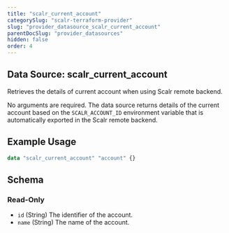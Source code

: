 ```yaml
---
title: "scalr_current_account"
categorySlug: "scalr-terraform-provider"
slug: "provider_datasource_scalr_current_account"
parentDocSlug: "provider_datasources"
hidden: false
order: 4
---
```

## Data Source: scalr_current_account

Retrieves the details of current account when using Scalr remote backend.

No arguments are required. The data source returns details of the current account based on the `SCALR_ACCOUNT_ID` environment variable that is automatically exported in the Scalr remote backend.

## Example Usage

```terraform
data "scalr_current_account" "account" {}
```

<!-- schema generated by tfplugindocs -->
## Schema

### Read-Only

- `id` (String) The identifier of the account.
- `name` (String) The name of the account.
